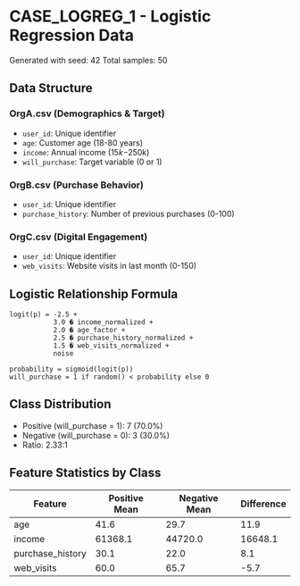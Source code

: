 # CASE_LOGREG_1 - Logistic Regression Data

Generated with seed: 42
Total samples: 50

## Data Structure

### OrgA.csv (Demographics & Target)
- `user_id`: Unique identifier
- `age`: Customer age (18-80 years)
- `income`: Annual income ($15k-$250k)
- `will_purchase`: Target variable (0 or 1)

### OrgB.csv (Purchase Behavior)
- `user_id`: Unique identifier
- `purchase_history`: Number of previous purchases (0-100)

### OrgC.csv (Digital Engagement)
- `user_id`: Unique identifier
- `web_visits`: Website visits in last month (0-150)

## Logistic Relationship Formula

```
logit(p) = -2.5 + 
           3.0 � income_normalized + 
           2.0 � age_factor + 
           2.5 � purchase_history_normalized + 
           1.5 � web_visits_normalized + 
           noise

probability = sigmoid(logit(p))
will_purchase = 1 if random() < probability else 0
```

## Class Distribution

- Positive (will_purchase = 1): 7 (70.0%)
- Negative (will_purchase = 0): 3 (30.0%)
- Ratio: 2.33:1

## Feature Statistics by Class

| Feature | Positive Mean | Negative Mean | Difference |
|---------|---------------|---------------|------------|
| age | 41.6 | 29.7 | 11.9 |
| income | 61368.1 | 44720.0 | 16648.1 |
| purchase_history | 30.1 | 22.0 | 8.1 |
| web_visits | 60.0 | 65.7 | -5.7 |
